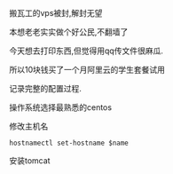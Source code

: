 搬瓦工的vps被封,解封无望

本想老老实实做个好公民,不翻墙了

今天想去打印东西,但觉得用qq传文件很麻瓜.

所以10块钱买了一个月阿里云的学生套餐试用

记录完整的配置过程.

操作系统选择最熟悉的centos

修改主机名
```shell
hostnamectl set-hostname $name
```

安装tomcat


